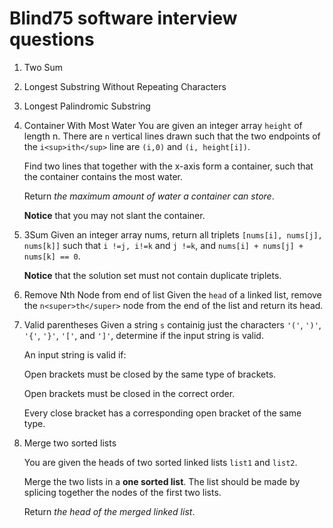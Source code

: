 # Blind75 software interview questions

1. Two Sum
2. Longest Substring Without Repeating Characters
3. Longest Palindromic Substring
4. Container With Most Water
    You are given an integer array `height` of length n. There are `n`
    vertical lines drawn such that the two endpoints of the `i<sup>ith</sup>`
    line are `(i,0)` and `(i, height[i])`.

    Find two lines that together with the x-axis form a container, such that
    the container contains the most water.

    Return *the maximum amount of water a container can store*.

    **Notice** that you may not slant the container.
5. 3Sum
    Given an integer array nums, return all triplets `[nums[i], nums[j],
    nums[k]]` such that `i !=j, i!=k` and `j !=k`, and `nums[i] + nums[j] +
    nums[k] == 0`.

    **Notice** that the solution set must not contain duplicate triplets.
6. Remove Nth Node from end of list
    Given the `head` of a linked list, remove the `n<super>th</super>` node
    from the end of the list and return its head.
7. Valid parentheses
    Given a string `s` containig just the characters `'('`, `')'`, `'{'`,
    `'}'`, `'['`, and `']'`, determine if the input string is valid.

    An input string is valid if:

    Open brackets must be closed by the same type of brackets.

    Open brackets must be closed in the correct order.

    Every close bracket has a corresponding open bracket of the same type.
8. Merge two sorted lists

    You are given the heads of two sorted linked lists `list1` and `list2`.

    Merge the two lists in a **one sorted list**. The list should be made by
    splicing together the nodes of the first two lists.

    Return *the head of the merged linked list*.

